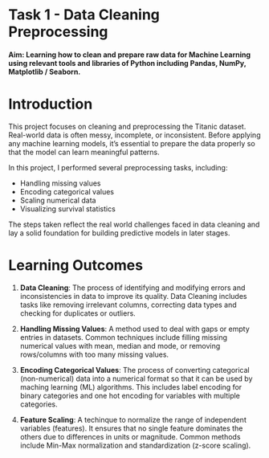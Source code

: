 # Task 1 - Data Cleaning Preprocessing
#### Aim: Learning how to clean and prepare raw data for Machine Learning using relevant tools and libraries of Python including Pandas, NumPy, Matplotlib / Seaborn.

# **Introduction**
This project focuses on cleaning and preprocessing the Titanic dataset. Real-world data is often messy, incomplete, or inconsistent. Before applying any machine learning models, it’s essential to prepare the data properly so that the model can learn meaningful patterns.

In this project, I performed several preprocessing tasks, including:
- Handling missing values
- Encoding categorical values
- Scaling numerical data
- Visualizing survival statistics

The steps taken reflect the real world challenges faced in data cleaning and lay a solid foundation for building predictive models in later stages.


# Learning Outcomes

1. **Data Cleaning**: The process of identifying and modifying errors and inconsistencies in data to improve its quality. Data Cleaning includes tasks like removing irrelevant columns, correcting data types and checking for duplicates or outliers.

2. **Handling Missing Values**: A method used to deal with gaps or empty entries in datasets. Common techniques include filling missing numerical values with mean, median and mode, or removing rows/columns with too many missing values.
3. **Encoding Categorical Values**: The process of converting categorical (non-numerical) data into a numerical format so that it can be used by maching learning (ML) algorithms. This includes label encoding for binary categories and one hot encoding for variables with multiple categories.
4. **Feature Scaling**: A techinque to normalize the range of independent variables (features). It ensures that no single feature dominates the others due to differences in units or magnitude. Common methods include Min-Max normalization and standardization (z-score scaling).
